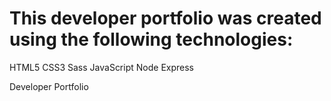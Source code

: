 # This developer portfolio was created using the following technologies:
HTML5
CSS3
Sass
JavaScript
Node
Express

Developer Portfolio
